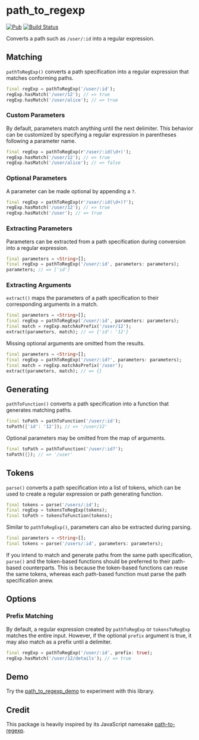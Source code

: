 # path\_to\_regexp

[![Pub](https://img.shields.io/pub/v/path_to_regexp.svg)](https://pub.dartlang.org/packages/path_to_regexp)
[![Build Status](https://travis-ci.com/leonsenft/path_to_regexp.svg?branch=master)](https://travis-ci.com/leonsenft/path_to_regexp)

Converts a path such as `/user/:id` into a regular expression.

## Matching

`pathToRegExp()` converts a path specification into a regular expression that
matches conforming paths.

```dart
final regExp = pathToRegExp('/user/:id');
regExp.hasMatch('/user/12'); // => true
regExp.hasMatch('/user/alice'); // => true
```

### Custom Parameters

By default, parameters match anything until the next delimiter. This behavior
can be customized by specifying a regular expression in parentheses following
a parameter name.

```dart
final regExp = pathToRegExp(r'/user/:id(\d+)');
regExp.hasMatch('/user/12'); // => true
regExp.hasMatch('/user/alice'); // => false
```

### Optional Parameters

A parameter can be made optional by appending a `?`.

```dart
final regExp = pathToRegExp(r'/user/:id(\d+)?');
regExp.hasMatch('/user/12'); // => true
regExp.hasMatch('/user'); // => true
```

### Extracting Parameters

Parameters can be extracted from a path specification during conversion into a
regular expression.

```dart
final parameters = <String>[];
final regExp = pathToRegExp('/user/:id', parameters: parameters);
parameters; // => ['id']
```

### Extracting Arguments

`extract()` maps the parameters of a path specification to their corresponding
arguments in a match.

```dart
final parameters = <String>[];
final regExp = pathToRegExp('/user/:id', parameters: parameters);
final match = regExp.matchAsPrefix('/user/12');
extract(parameters, match); // => {'id': '12'}
```

Missing optional arguments are omitted from the results.

```dart
final parameters = <String>[];
final regExp = pathToRegExp('/user/:id?', parameters: parameters);
final match = regExp.matchAsPrefix('/user');
extract(parameters, match); // => {}
```

## Generating

`pathToFunction()` converts a path specification into a function that generates
matching paths.

```dart
final toPath = pathToFunction('/user/:id');
toPath({'id': '12'}); // => '/user/12'
```

Optional parameters may be omitted from the map of arguments.

```dart
final toPath = pathToFunction('/user/:id?');
toPath({}); // => '/user'
```

## Tokens

`parse()` converts a path specification into a list of tokens, which can be
used to create a regular expression or path generating function.

```dart
final tokens = parse('/users/:id');
final regExp = tokensToRegExp(tokens);
final toPath = tokensToFunction(tokens);
```

Similar to `pathToRegExp()`, parameters can also be extracted during parsing.

```dart
final parameters = <String>[];
final tokens = parse('/users/:id', parameters: parameters);
```

If you intend to match and generate paths from the same path specification,
`parse()` and the token-based functions should be preferred to their path-based
counterparts. This is because the token-based functions can reuse the same
tokens, whereas each path-based function must parse the path specification anew.

## Options

### Prefix Matching

By default, a regular expression created by `pathToRegExp` or `tokensToRegExp`
matches the entire input. However, if the optional `prefix` argument is true, it
may also match as a prefix until a delimiter.

```dart
final regExp = pathToRegExp('/user/:id', prefix: true);
regExp.hasMatch('/user/12/details'); // => true
```

## Demo

Try the [path\_to\_regexp\_demo][path-to-regexp-demo] to experiment with this
library.

## Credit

This package is heavily inspired by its JavaScript namesake
[path-to-regexp][path-to-regexp-js].

[path-to-regexp-demo]: https://path-to-regexp.firebaseapp.com
[path-to-regexp-js]: https://github.com/pillarjs/path-to-regexp
